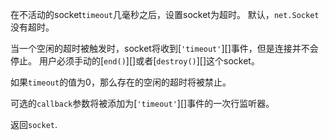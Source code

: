 <!-- YAML
added: v0.1.90
-->

在不活动的socket`timeout`几毫秒之后，设置socket为超时。
默认，`net.Socket`没有超时。

当一个空闲的超时被触发时，socket将收到[`'timeout'`][]事件，但是连接并不会停止。
用户必须手动的[`end()`][]或者[`destroy()`][]这个socket。

如果`timeout`的值为0，那么存在的空闲的超时将被禁止。


可选的`callback`参数将被添加为[`'timeout'`][]事件的一次行监听器。

返回`socket`.

